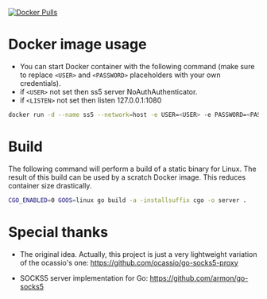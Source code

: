
[![Docker Pulls](https://img.shields.io/docker/pulls/ananclub/ss5.svg)](https://hub.docker.com/r/ananclub/ss5/)

# Docker image usage

- You can start Docker container with the following command (make sure to replace `<USER>` and `<PASSWORD>` placeholders with your own credentials).
- if `<USER>`  not set then ss5 server NoAuthAuthenticator. 
- if `<LISTEN>` not set then listen 127.0.0.1:1080
```bash
docker run -d --name ss5 --network=host -e USER=<USER> -e PASSWORD=<PASSWORD> -e LISTEN=<LISTEN ADRR> ananclub/ss5
```

# Build
The following command will perform a build of a static binary for Linux.
The result of this build can be used by a scratch Docker image. This reduces container size drastically.

```bash
CGO_ENABLED=0 GOOS=linux go build -a -installsuffix cgo -o server .
```

# Special thanks
- The original idea. Actually, this project is just a very lightweight variation of the ocassio's one:
   https://github.com/ocassio/go-socks5-proxy

- SOCKS5 server implementation for Go:
   https://github.com/armon/go-socks5

